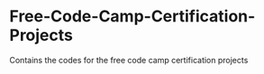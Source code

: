 # Free-Code-Camp-Certification-Projects
Contains the codes for the free code camp certification projects

